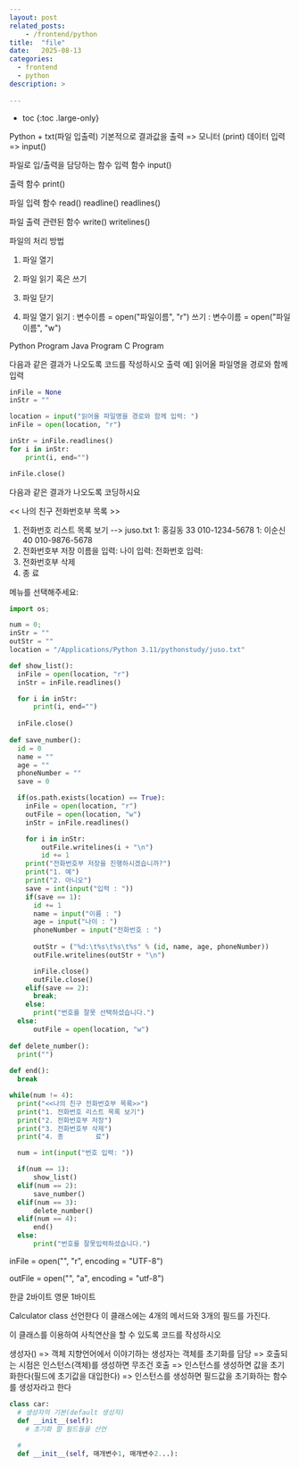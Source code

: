 ```yaml
---
layout: post
related_posts:
    - /frontend/python
title:  "file"
date:   2025-08-13
categories:
  - frontend
  - python
description: >
  
---
```

* toc
{:toc .large-only}


Python + txt(파일 입출력)
기본적으로 결과값을 출력 => 모니터 (print)
      데이터 입력 => input()

파일로 입/출력을 담당하는 함수
입력 함수
input() 

출력 함수
print()

파일 입력 함수
read()
readline()
readlines()

파일 출력 관련된 함수
write()
writelines()

파일의 처리 방법
1. 파일 열기
2. 파일 읽기 혹은 쓰기
3. 파일 닫기

1. 파일 열기
읽기 : 변수이름 = open("파일이름", "r")
쓰기 : 변수이름 = open("파일이름", "w")

Python Program
Java Program
C Program

다음과 같은 결과가 나오도록 코드를 작성하시오
출력 예] 읽어올 파일명을 경로와 함께 입력
```python
inFile = None
inStr = ""

location = input("읽어올 파일명을 경로와 함께 입력: ")
inFile = open(location, "r")

inStr = inFile.readlines()
for i in inStr:
    print(i, end="")

inFile.close()
```

다음과 같은 결과가 나오도록 코딩하시요

<< 나의 친구 전화번호부 목록 >>
1. 전화번호 리스트 목록 보기 --> juso.txt
1: 홍길동   33    010-1234-5678
1: 이순신   40    010-9876-5678
2. 전화번호부 저장
이름을 입력:
나이 입력:
전화번호 입력:
3. 전화번호부 삭제
4. 종        료 

메뉴를 선택해주세요:

```python
import os;

num = 0;
inStr = ""
outStr = ""
location = "/Applications/Python 3.11/pythonstudy/juso.txt"

def show_list():
  inFile = open(location, "r")
  inStr = inFile.readlines()

  for i in inStr:
      print(i, end="")
      
  inFile.close()
        
def save_number():
  id = 0
  name = ""
  age = ""
  phoneNumber = ""
  save = 0

  if(os.path.exists(location) == True):
    inFile = open(location, "r")
    outFile = open(location, "w")
    inStr = inFile.readlines()

    for i in inStr:
        outFile.writelines(i + "\n")
        id += 1
    print("전화번호부 저장을 진행하시겠습니까?")
    print("1. 예")
    print("2. 아니오")
    save = int(input("입력 : "))
    if(save == 1):
      id += 1
      name = input("이름 : ")
      age = input("나이 : ")
      phoneNumber = input("전화번호 : ")
  
      outStr = ("%d:\t%s\t%s\t%s" % (id, name, age, phoneNumber))
      outFile.writelines(outStr + "\n")

      inFile.close()
      outFile.close()
    elif(save == 2):
      break;
    else:
      print("번호를 잘못 선택하셨습니다.")
  else:
      outFile = open(location, "w")
        
def delete_number():
  print("")
    
def end():
  break

while(num != 4):
  print("<<나의 친구 전화번호부 목록>>")
  print("1. 전화번호 리스트 목록 보기")
  print("2. 전화번호부 저장")
  print("3. 전화번호부 삭제")
  print("4. 종        료")

  num = int(input("번호 입력: "))

  if(num == 1):
      show_list()
  elif(num == 2):
      save_number()
  elif(num == 3):
      delete_number()
  elif(num == 4):
      end()
  else:
      print("번호를 잘못입력하셨습니다.")
```

inFile = open("", "r", encoding = "UTF-8")

outFile = open("", "a", encoding = "utf-8")

한글 2바이트
영문 1바이트

Calculator class 선언한다
이 클래스에는 4개의 메서드와 3개의 필드를 가진다.

이 클래스를 이용하여 사칙연산을 할 수 있도록 코드를 작성하시오

생성자()  => 객체 지향언어에서 이야기하는 생성자는 객체를 초기화를 담당
        => 호출되는 시점은 인스턴스(객체)를 생성하면 무조건 호출
        => 인스턴스를 생성하면 값을 초기화한다(필드에 초기값을 대입한다)
        => 인스턴스를 생성하면 필드값을 초기화하는 함수를 생성자라고 한다

```python
class car:
  # 생성자의 기본(default 생성자)
  def __init__(self):        
    # 초기화 할 필드들을 선언
  
  # 
  def __init__(self, 매개변수1, 매개변수2...):
```